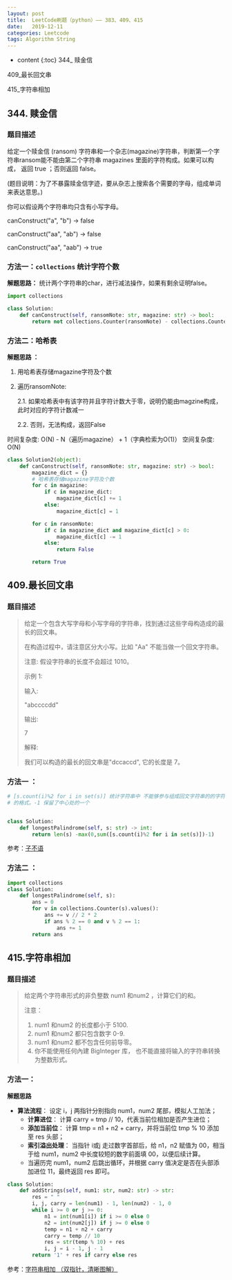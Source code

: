 ```yaml
---
layout: post
title:  LeetCode刷题（python）—— 383、409、415
date:   2019-12-11
categories: Leetcode
tags: Algorithm String
---
```

* content
{:toc}
344_ 赎金信

409_最长回文串

415_字符串相加







## 344. 赎金信

### 题目描述

给定一个赎金信 (ransom) 字符串和一个杂志(magazine)字符串，判断第一个字符串ransom能不能由第二个字符串 magazines 里面的字符构成。如果可以构成， 返回 true ；否则返回 false。

(题目说明：为了不暴露赎金信字迹，要从杂志上搜索各个需要的字母，组成单词来表达意思。)

你可以假设两个字符串均只含有小写字母。

canConstruct("a", "b") -> false

canConstruct("aa", "ab") -> false

canConstruct("aa", "aab") -> true



### 方法一：`collections` 统计字符个数

**解题思路：** 统计两个字符串的char，进行减法操作，如果有剩余证明false。

```python
import collections

class Solution:
    def canConstruct(self, ransomNote: str, magazine: str) -> bool:
        return not collections.Counter(ransomNote) - collections.Counter(magazine)
```

### 方法二：哈希表

**解题思路 ：**

1. 用哈希表存储magazine字符及个数

2. 遍历ransomNote:

   2.1. 如果哈希表中有该字符并且字符计数大于零，说明仍能由magzine构成，此时对应的字符计数减一
   
   2.2. 否则，无法构成，返回False

时间复杂度: O(N) - N（遍历magazine） + 1（字典检索为O(1)）
空间复杂度: O(N)

```python
class Solution2(object):
    def canConstruct(self, ransomNote: str, magazine: str) -> bool:
        magazine_dict = {}
        # 哈希表存储magazine字符及个数
        for c in magazine:
            if c in magazine_dict:
                magazine_dict[c] += 1
            else:
                magazine_dict[c] = 1

        for c in ransomNote:
            if c in magazine_dict and magazine_dict[c] > 0:
                magazine_dict[c] -= 1
            else:
                return False

        return True

```



## 409.最长回文串

### 题目描述

>给定一个包含大写字母和小写字母的字符串，找到通过这些字母构造成的最长的回文串。
>
>在构造过程中，请注意区分大小写。比如 "Aa" 不能当做一个回文字符串。
>
>注意:
>假设字符串的长度不会超过 1010。
>
>示例 1:
>
>输入:
>
>"abccccdd"
>
>输出:
>
>7
>
>解释:
>
>我们可以构造的最长的回文串是"dccaccd", 它的长度是 7。

###  方法一 ：

```python
# [s.count(i)%2 for i in set(s)] 统计字符串中 不能够参与组成回文字符串的的字符
# 的格式。-1 保留了中心处的一个


class Solution:
    def longestPalindrome(self, s: str) -> int:
        return len(s) -max(0,sum([s.count(i)%2 for i in set(s)])-1)
```

参考：[子不语](https://leetcode-cn.com/u/zi-bu-yu-2/) 

### 方法二 ：

```python
import collections
class Solution:
    def longestPalindrome(self, s):
        ans = 0
        for v in collections.Counter(s).values():
            ans += v // 2 * 2
            if ans % 2 == 0 and v % 2 == 1:
                ans += 1
        return ans
```



## 415.字符串相加

### 题目描述

>给定两个字符串形式的非负整数 num1 和num2 ，计算它们的和。
>
>注意：
>
>1. num1 和num2 的长度都小于 5100.<br>
>2. num1 和num2 都只包含数字 0-9.<br>
>3. num1 和num2 都不包含任何前导零。<br>
>4. 你不能使用任何內建 BigInteger 库， 也不能直接将输入的字符串转换为整数形式。<br>

### 方法一：

**解题思路**

- **算法流程**： 设定 i，j 两指针分别指向 num1，num2 尾部，模拟人工加法；
  - **计算进位**： 计算 carry = tmp // 10，代表当前位相加是否产生进位；
  - **添加当前位**： 计算 tmp = n1 + n2 + carry，并将当前位 tmp % 10 添加至 res 头部；
  - **索引溢出处理**： 当指针 i或j 走过数字首部后，给 n1，n2 赋值为 00，相当于给 num1，num2 中长度较短的数字前面填 00，以便后续计算。
  - 当遍历完 num1，num2 后跳出循环，并根据 carry 值决定是否在头部添加进位 11，最终返回 res 即可。

```python
class Solution:
    def addStrings(self, num1: str, num2: str) -> str:
        res = " "
        i, j, carry = len(num1) - 1, len(num2) - 1, 0
        while i >= 0 or j >= 0:
            n1 = int(num1[i]) if i >= 0 else 0
            n2 = int(num2[j]) if j >= 0 else 0
            temp = n1 + n2 + carry
            carry = temp // 10
            res = str(temp % 10) + res
            i, j = i - 1, j - 1
        return '1' + res if carry else res
```

参考：[字符串相加 （双指针，清晰图解）](https://leetcode-cn.com/problems/add-strings/solution/add-strings-shuang-zhi-zhen-fa-by-jyd/)  


